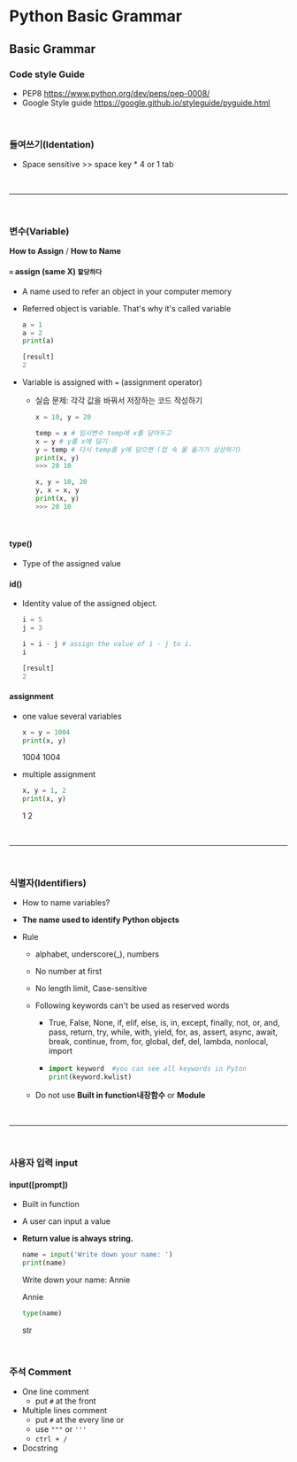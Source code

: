 # Python Basic Grammar

## Basic Grammar

### Code style Guide

* PEP8 https://www.python.org/dev/peps/pep-0008/
* Google Style guide https://google.github.io/styleguide/pyguide.html

<br/>

### 들여쓰기(Identation)

* Space sensitive >> space key * 4 or 1 tab

<br/>

---

<br/>

### 변수(Variable)

**How to Assign** / **How to Name**

#### `=` assign (same X) `할당하다`

* A name used to refer an object in your computer memory

* Referred object is variable. That's why it's called variable

  ```python
  a = 1
  a = 2
  print(a)
  
  [result]
  2
  ```

* Variable is assigned with `=` (assignment operator)

  * 실습 문제: 각각 값을 바꿔서 저장하는 코드 작성하기

    ```python
    x = 10, y = 20
    
    temp = x # 임시변수 temp에 x를 담아두고
    x = y # y를 x에 담기
    y = temp # 다시 temp를 y에 담으면 (컵 속 물 옮기기 상상하기)
    print(x, y)
    >>> 20 10
    ```

    ```python
    x, y = 10, 20
    y, x = x, y
    print(x, y)
    >>> 20 10
    ```

<br/>

#### type()

* Type of the assigned value

#### id()

* Identity value of the assigned object.

  ```python
  i = 5
  j = 3
  ```

  ```python
  i = i - j # assign the value of i - j to i.
  i
  
  [result]
  2
  ```

#### assignment

* one value several variables

  ```python
  x = y = 1004
  print(x, y)
  ```

  1004 1004

* multiple assignment

  ```python
  x, y = 1, 2
  print(x, y)
  ```

  1 2

<br/>

---

<br/>

### 식별자(Identifiers)

* How to name variables?

* **The name used to identify Python objects**

* Rule
  * alphabet, underscore(_), numbers
  
  * No number at first
  
  * No length limit, Case-sensitive
  
  * Following keywords can't be used as reserved words
    * True, False, None, if, elif, else, is, in, except, finally, not, or, and, pass, return, try, while, with, yield, for, as, assert, async, await, break, continue, from, for, global, def, del, lambda, nonlocal, import
    
    * ```python
      import keyword  #you can see all keywords in Pyton
      print(keyword.kwlist)
      ```
    
  * Do not use **Built in function내장함수** or **Module**

<br/>

---

<br/>

### 사용자 입력 input

#### input([prompt])

* Built in function

* A user can input a value

* **Return value is always string.**

  ```python
  name = input('Write down your name: ')
  print(name)
  ```

  Write down your name: Annie

  Annie

  ```python
  type(name)
  ```

  str

<br/>

### 주석 Comment

* One line comment
  * put `#` at the front
* Multiple lines comment
  * put `#` at the every line or
  * use `"""` or `'''`
  * `ctrl + /`
* Docstring





